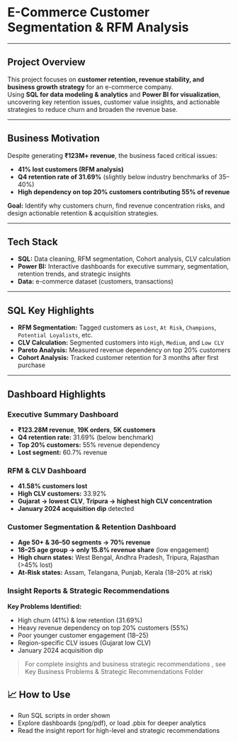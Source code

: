 # E-Commerce Customer Segmentation & RFM  Analysis


---

## Project Overview  
This project focuses on **customer retention, revenue stability, and business growth strategy** for an e-commerce company.  
Using **SQL for data modeling & analytics** and **Power BI for visualization**, uncovering key retention issues, customer value insights, and actionable strategies to reduce churn and broaden the revenue base.

---

## Business Motivation  
Despite generating **₹123M+ revenue**, the business faced critical issues:  
- **41% lost customers (RFM analysis)**  
- **Q4 retention rate of 31.69%** (slightly below industry benchmarks of 35–40%)  
- **High dependency on top 20% customers contributing 55% of revenue**  

**Goal:** Identify why customers churn, find revenue concentration risks, and design actionable retention & acquisition strategies.

---

## Tech Stack  
- **SQL:** Data cleaning, RFM segmentation, Cohort analysis, CLV calculation  
- **Power BI:** Interactive dashboards for executive summary, segmentation, retention trends, and strategic insights  
- **Data:** e-commerce dataset (customers, transactions)

---

## SQL Key Highlights  
- **RFM Segmentation:** Tagged customers as `Lost`, `At Risk`, `Champions`, `Potential Loyalists`, etc.  
- **CLV Calculation:** Segmented customers into `High`, `Medium`, and `Low CLV`  
- **Pareto Analysis:** Measured revenue dependency on top 20% customers  
- **Cohort Analysis:** Tracked customer retention for 3 months after first purchase  


---

## Dashboard Highlights  

### Executive Summary Dashboard  
- **₹123.28M revenue**, **19K orders**, **5K customers**  
- **Q4 retention rate:** 31.69% (below benchmark)  
- **Top 20% customers:** 55% revenue dependency  
- **Lost segment:** 60.7% revenue  

### RFM & CLV Dashboard  
- **41.58% customers lost**  
- **High CLV customers:** 33.92%  
- **Gujarat → lowest CLV**, **Tripura → highest high CLV concentration**  
- **January 2024 acquisition dip** detected  

### Customer Segmentation & Retention Dashboard  
- **Age 50+ & 36–50 segments → 70% revenue**  
- **18–25 age group → only 15.8% revenue share** (low engagement)  
- **High churn states:** West Bengal, Andhra Pradesh, Tripura, Rajasthan (>45% lost)  
- **At-Risk states:** Assam, Telangana, Punjab, Kerala (18–20% at risk)  

### Insight Reports & Strategic Recommendations  
**Key Problems Identified:**  
- High churn (41%) & low retention (31.69%)  
- Heavy revenue dependency on top 20% customers (55%)  
- Poor younger customer engagement (18–25)  
- Region-specific CLV issues (Gujarat low CLV)  
- January 2024 acquisition dip  

> For complete insights and business strategic recommendations , see Key Business Problems & Strategic Recommendations Folder
 

## 📈 How to Use

- Run SQL scripts in order shown
- Explore dashboards (png/pdf), or load .pbix for deeper analytics
- Read the insight report for high-level and strategic recommendations
